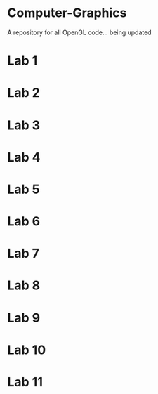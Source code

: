# Computer-Graphics

A repository for all OpenGL code... being updated 
# Lab 1

# Lab 2

# Lab 3

# Lab 4

# Lab 5

# Lab 6

# Lab 7

# Lab 8

# Lab 9

# Lab 10

# Lab 11

